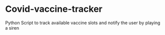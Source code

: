 # Covid-vaccine-tracker
Python Script to track available vaccine slots and notify the user by playing a siren
